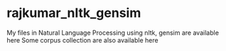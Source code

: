 # rajkumar_nltk_gensim
My files in Natural Language Processing using nltk, gensim are available here
Some corpus collection are also available here
